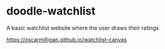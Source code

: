 # doodle-watchlist
A basic watchlist website where the user draws their ratings

https://oscarmilligan.github.io/watchlist-canvas
